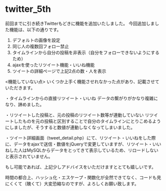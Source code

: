 # twitter_5th

前回までに引き続きTwitterもどきに機能を追加いたしました。
今回追加しました機能は、以下の通りです。

1. デフォルトの画像を設定
2. 同じ人の複数回フォロー禁止
3. タイムラインから自分の投稿を非表示（自分をフォローできないようにするため）
4. ajaxを使ったリツイート機能・いいね機能
5. ツイートの詳細ページで上記2点の数・人を表示

<機能していない点>
いくつか上手く機能させれなかった点があり、記載させていただきます。

・タイムラインからの直接リツイート・いいね
データの繋がりがかなり複雑になり、諦めました。

・リツイートした投稿と、元の投稿のリツイート数等が連動していない
リツイートしたものを元の投稿と区別することで自分のタイムラインにとりこめるようにしましたが、そうすると数値が連動しなくなってしまいました。

・ツイート詳細画面（tweet_detail.php）にて、リツイート・いいねをした際に、データをajaxで送信・数値をjQueryで変更していますが、リツイート・いいねした人はMySQLからデータをとってきて表示しているため、リロードしないと表示されていません。

もし可能であれば、上記少しアドバイスをいただけますととても嬉しいです。

時間の都合上、ハッシュ化・エスケープ・関数化が全然できてなく、コードも見にくくて（醜くて）大変恐縮なのですが、よろしくお願い致します。
